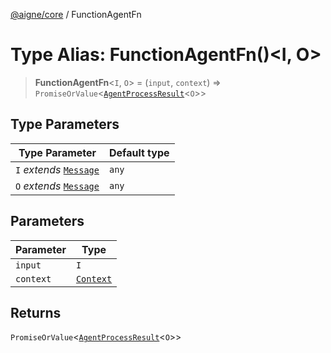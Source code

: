 [@aigne/core](../wiki/Home) / FunctionAgentFn

# Type Alias: FunctionAgentFn()\<I, O\>

> **FunctionAgentFn**\<`I`, `O`\> = (`input`, `context`) => `PromiseOrValue`\<[`AgentProcessResult`](../wiki/TypeAlias.AgentProcessResult)\<`O`\>\>

## Type Parameters

| Type Parameter                                       | Default type |
| ---------------------------------------------------- | ------------ |
| `I` _extends_ [`Message`](../wiki/TypeAlias.Message) | `any`        |
| `O` _extends_ [`Message`](../wiki/TypeAlias.Message) | `any`        |

## Parameters

| Parameter | Type                                   |
| --------- | -------------------------------------- |
| `input`   | `I`                                    |
| `context` | [`Context`](../wiki/Interface.Context) |

## Returns

`PromiseOrValue`\<[`AgentProcessResult`](../wiki/TypeAlias.AgentProcessResult)\<`O`\>\>
